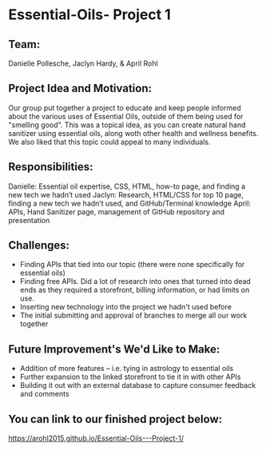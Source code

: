 # Essential-Oils- Project 1

## Team:
Danielle Pollesche, Jaclyn Hardy, & April Rohl

## Project Idea and Motivation:
Our group put together a project to educate and keep people informed about the various uses of Essential Oils, outside of them being used for "smelling good". This was a topical idea, as you can create natural hand sanitizer using essential oils, along woth other health and wellness benefits. We also liked that this topic could appeal to many individuals.

## Responsibilities:
Danielle: Essential oil expertise, CSS, HTML, how-to page, and finding a new tech we hadn’t used
Jaclyn: Research, HTML/CSS for top 10 page, finding a new tech we hadn’t used, and GitHub/Terminal knowledge
April:  APIs, Hand Sanitizer page, management of GitHub repository and presentation

## Challenges:
* Finding APIs that tied into our topic (there were none specifically for essential oils)
* Finding free APIs. Did a lot of research into ones that turned into dead ends as they required a storefront, billing information, or had limits on use.
* Inserting new technology into the project we hadn't used before
* The initial submitting and approval of branches to merge all our work together

## Future Improvement's We'd Like to Make:
* Addition of more features – i.e. tying in astrology to essential oils
* Further expansion to the linked storefront to tie it in with other APIs
* Building it out with an external database to capture consumer feedback and comments

## You can link to our finished project below:
https://arohl2015.github.io/Essential-Oils---Project-1/


